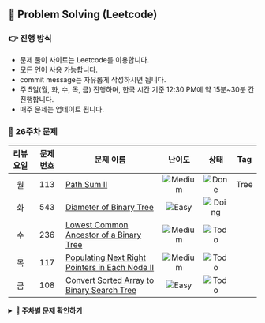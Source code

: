 ## 📃 Problem Solving (Leetcode)
### 👉 진행 방식
- 문제 풀이 사이트는 Leetcode를 이용합니다.
- 모든 언어 사용 가능합니다.
- commit message는 자유롭게 작성하시면 됩니다.
- 주 5일(월, 화, 수, 목, 금) 진행하며, 한국 시간 기준 12:30 PM에 약 15분~30분 간 진행합니다. 
- 매주 문제는 업데이트 됩니다.

### 📑 26주차 문제
| 리뷰 요일 | 문제 번호 | 문제 이름 | 난이도 | 상태 | Tag | 
| :--------: | :--------: | -------- | :--------: | :--------: | :--------: |
|월|113|[Path Sum II](https://leetcode.com/problems/path-sum-ii/) | ![Medium](https://img.shields.io/badge/-Medium-orange)  |  ![Done](https://img.shields.io/badge/-Done-lightOrange)| Tree |
|화|543|[Diameter of Binary Tree](https://leetcode.com/problems/diameter-of-binary-tree/) | ![Easy](https://img.shields.io/badge/-Easy-lightorange) | ![Doing](https://img.shields.io/badge/-Doing-orange) | |
|수|236|[Lowest Common Ancestor of a Binary Tree](https://leetcode.com/problems/lowest-common-ancestor-of-a-binary-tree/) | ![Medium](https://img.shields.io/badge/-Medium-orange) | ![Todo](https://img.shields.io/badge/-Todo-red)| |
|목|117|[Populating Next Right Pointers in Each Node II](https://leetcode.com/problems/populating-next-right-pointers-in-each-node-ii/) | ![Medium](https://img.shields.io/badge/-Medium-orange) |![Todo](https://img.shields.io/badge/-Todo-red) | |
|금|108|[Convert Sorted Array to Binary Search Tree](https://leetcode.com/problems/convert-sorted-array-to-binary-search-tree/) |![Easy](https://img.shields.io/badge/-Easy-lightorange) |![Todo](https://img.shields.io/badge/-Todo-red) | |



<details>
  <summary><strong>🧾 주차별 문제 확인하기</strong></summary>
<div markdown="1">       
 <li> <a href="https://github.com/TEAM-Leetcode/LeetCode/wiki/26%EC%A3%BC%EC%B0%A8-%EB%AC%B8%EC%A0%9C">26주차 문제 리스트</a></li>
  <li><a href="https://github.com/TEAM-Leetcode/LeetCode/wiki/25%EC%A3%BC%EC%B0%A8-%EB%AC%B8%EC%A0%9C">25주차 문제 리스트</a></li>
  <li><a href="https://github.com/TEAM-Leetcode/LeetCode/wiki/24%EC%A3%BC%EC%B0%A8-%EB%AC%B8%EC%A0%9C">24주차 문제 리스트</a></li>
</div>
</details>
